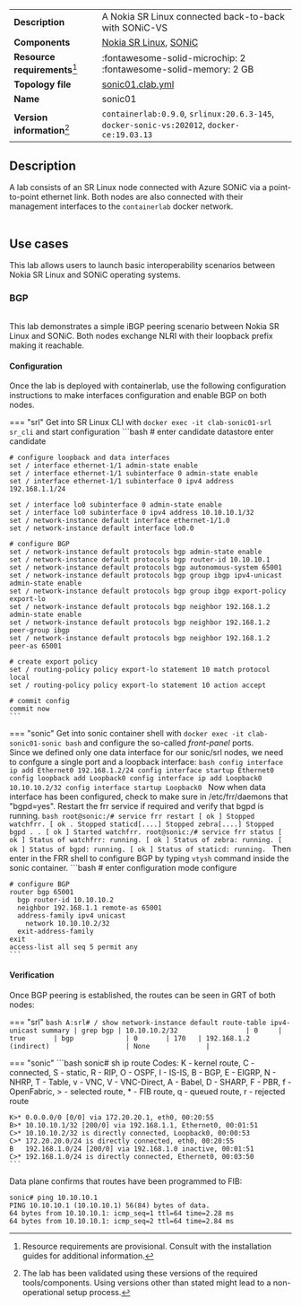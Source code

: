 |                               |                                                                                            |
| ----------------------------- | ------------------------------------------------------------------------------------------ |
| **Description**               | A Nokia SR Linux connected back-to-back with SONiC-VS                                      |
| **Components**                | [Nokia SR Linux][srl], [SONiC][sonic]                                                      |
| **Resource requirements**[^1] | :fontawesome-solid-microchip: 2 <br/>:fontawesome-solid-memory: 2 GB                       |
| **Topology file**             | [sonic01.clab.yml][topofile]                                                               |
| **Name**                      | sonic01                                                                                    |
| **Version information**[^2]   | `containerlab:0.9.0`, `srlinux:20.6.3-145`, `docker-sonic-vs:202012`, `docker-ce:19.03.13` |

## Description
A lab consists of an SR Linux node connected with Azure SONiC via a point-to-point ethernet link. Both nodes are also connected with their management interfaces to the `containerlab` docker network.

<div class="mxgraph" style="max-width:100%;border:1px solid transparent;margin:0 auto; display:block;" data-mxgraph="{&quot;page&quot;:0,&quot;zoom&quot;:1.5,&quot;highlight&quot;:&quot;#0000ff&quot;,&quot;nav&quot;:true,&quot;check-visible-state&quot;:true,&quot;resize&quot;:true,&quot;url&quot;:&quot;https://raw.githubusercontent.com/srl-labs/containerlab/diagrams/srlsonic01.drawio&quot;}"></div>

## Use cases
This lab allows users to launch basic interoperability scenarios between Nokia SR Linux and SONiC operating systems.

### BGP
<div class="mxgraph" style="max-width:100%;border:1px solid transparent;margin:0 auto; display:block;" data-mxgraph="{&quot;page&quot;:1,&quot;zoom&quot;:1.5,&quot;highlight&quot;:&quot;#0000ff&quot;,&quot;nav&quot;:true,&quot;check-visible-state&quot;:true,&quot;resize&quot;:true,&quot;url&quot;:&quot;https://raw.githubusercontent.com/srl-labs/containerlab/diagrams/srlsonic01.drawio&quot;}"></div>

This lab demonstrates a simple iBGP peering scenario between Nokia SR Linux and SONiC. Both nodes exchange NLRI with their loopback prefix making it reachable.

#### Configuration
Once the lab is deployed with containerlab, use the following configuration instructions to make interfaces configuration and enable BGP on both nodes.

=== "srl"
    Get into SR Linux CLI with `docker exec -it clab-sonic01-srl sr_cli` and start configuration
    ```bash
    # enter candidate datastore
    enter candidate

    # configure loopback and data interfaces
    set / interface ethernet-1/1 admin-state enable
    set / interface ethernet-1/1 subinterface 0 admin-state enable
    set / interface ethernet-1/1 subinterface 0 ipv4 address 192.168.1.1/24

    set / interface lo0 subinterface 0 admin-state enable
    set / interface lo0 subinterface 0 ipv4 address 10.10.10.1/32
    set / network-instance default interface ethernet-1/1.0
    set / network-instance default interface lo0.0

    # configure BGP
    set / network-instance default protocols bgp admin-state enable
    set / network-instance default protocols bgp router-id 10.10.10.1
    set / network-instance default protocols bgp autonomous-system 65001
    set / network-instance default protocols bgp group ibgp ipv4-unicast admin-state enable
    set / network-instance default protocols bgp group ibgp export-policy export-lo
    set / network-instance default protocols bgp neighbor 192.168.1.2 admin-state enable
    set / network-instance default protocols bgp neighbor 192.168.1.2 peer-group ibgp
    set / network-instance default protocols bgp neighbor 192.168.1.2 peer-as 65001

    # create export policy
    set / routing-policy policy export-lo statement 10 match protocol local
    set / routing-policy policy export-lo statement 10 action accept

    # commit config
    commit now
    ```
=== "sonic"
    Get into sonic container shell with `docker exec -it clab-sonic01-sonic bash` and configure the so-called _front-panel_ ports.  
    Since we defined only one data interface for our sonic/srl nodes, we need to confgure a single port and a loopback interface:
    ```bash
    config interface ip add Ethernet0 192.168.1.2/24
    config interface startup Ethernet0
    config loopback add Loopback0
    config interface ip add Loopback0 10.10.10.2/32
    config interface startup Loopback0
    ```
    Now when data interface has been configured, check to make sure in /etc/frr/daemons that "bgpd=yes".  Restart the frr service if required and verify that bgpd is running.
    ```bash
    root@sonic:/# service frr restart
    [ ok ] Stopped watchfrr.
    [ ok . Stopped staticd[....] Stopped zebra[....] Stopped bgpd
    .
    .
    [ ok ] Started watchfrr.
    root@sonic:/# service frr status
    [ ok ] Status of watchfrr: running.
    [ ok ] Status of zebra: running.
    [ ok ] Status of bgpd: running.
    [ ok ] Status of staticd: running.
    ```
    Then enter in the FRR shell to configure BGP by typing `vtysh` command inside the sonic container.
    ```bash
    # enter configuration mode
    configure

    # configure BGP
    router bgp 65001
      bgp router-id 10.10.10.2
      neighbor 192.168.1.1 remote-as 65001
      address-family ipv4 unicast
        network 10.10.10.2/32
      exit-address-family
    exit
    access-list all seq 5 permit any
    ```

#### Verification
Once BGP peering is established, the routes can be seen in GRT of both nodes:

=== "srl"
    ```bash
    A:srl# / show network-instance default route-table ipv4-unicast summary | grep bgp
    | 10.10.10.2/32                 | 0     | true       | bgp             | 0       | 170   | 192.168.1.2 (indirect)                   | None              |
    ```

=== "sonic"
    ```bash
    sonic# sh ip route
    Codes: K - kernel route, C - connected, S - static, R - RIP,
          O - OSPF, I - IS-IS, B - BGP, E - EIGRP, N - NHRP,
          T - Table, v - VNC, V - VNC-Direct, A - Babel, D - SHARP,
          F - PBR, f - OpenFabric,
          > - selected route, * - FIB route, q - queued route, r - rejected route

    K>* 0.0.0.0/0 [0/0] via 172.20.20.1, eth0, 00:20:55
    B>* 10.10.10.1/32 [200/0] via 192.168.1.1, Ethernet0, 00:01:51
    C>* 10.10.10.2/32 is directly connected, Loopback0, 00:00:53
    C>* 172.20.20.0/24 is directly connected, eth0, 00:20:55
    B   192.168.1.0/24 [200/0] via 192.168.1.0 inactive, 00:01:51
    C>* 192.168.1.0/24 is directly connected, Ethernet0, 00:03:50
    ```

Data plane confirms that routes have been programmed to FIB:
```
sonic# ping 10.10.10.1
PING 10.10.10.1 (10.10.10.1) 56(84) bytes of data.
64 bytes from 10.10.10.1: icmp_seq=1 ttl=64 time=2.28 ms
64 bytes from 10.10.10.1: icmp_seq=2 ttl=64 time=2.84 ms
```



[srl]: https://www.nokia.com/networks/products/service-router-linux-NOS/
[sonic]: https://sonic-net.github.io/SONiC/
[topofile]: https://github.com/srl-labs/containerlab/tree/master/lab-examples/sonic01/sonic01.clab.yml

[^1]: Resource requirements are provisional. Consult with the installation guides for additional information.
[^2]: The lab has been validated using these versions of the required tools/components. Using versions other than stated might lead to a non-operational setup process.

<script type="text/javascript" src="https://cdn.jsdelivr.net/gh/hellt/drawio-js@main/embed2.js" async></script>